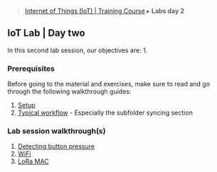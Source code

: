 > [Internet of Things (IoT) | Training Course](2-lab-day-2.md) ▸ **Labs day 2**

## IoT Lab | Day two
In this second lab session, our objectives are:
1. 



### Prerequisites
Before going to the material and exercises, make sure to read and go through the following walkthrough guides:

1. [Setup](setup.md)
2. [Typical workflow](workflow.md) - Especially the subfolder syncing section

### Lab session walkthrough(s)
1. [Detecting button pressure](button.md)
2. [WiFi](WiFi.md)
3. [LoRa MAC](lora-mac.md)

